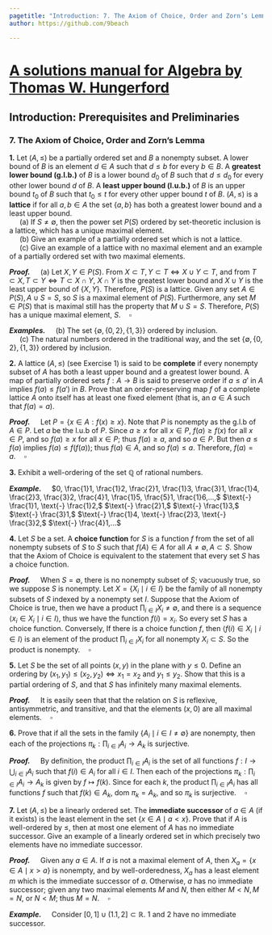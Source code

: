 ```yaml
---
pagetitle: "Introduction: 7. The Axiom of Choice, Order and Zorn’s Lemma"
author: https://github.com/9beach

---
```


# [A solutions manual for Algebra by Thomas W. Hungerford](README.md)
## Introduction: Prerequisites and Preliminaries
### 7. The Axiom of Choice, Order and Zorn’s Lemma


**1\.** Let $(A, \le )$ be a partially ordered set and $B$ a nonempty subset.
A lower bound of $B$ is an element $d\in A$ such that $d\le b$ for every
$b\in B$. A **greatest lower bound (g.l.b.)** of $B$ is a lower bound $d_0$
of $B$ such that $d \le d_0$ for every other lower bound $d$ of $B$.
A **least upper bound (l.u.b.)** of $B$ is an upper bound $t_0$ of $B$ such
that $t_0 \le t$ for every other upper bound $t$ of $B$. $(A,\le )$ is a
**lattice** if for all $a, b \in A$ the set $\{a, b\}$ has both a greatest
lower bound and a least upper bound.
\
&nbsp;$\quad$(a) If $S \ne \emptyset$, then the power set $P(S)$ ordered by
set-theoretic inclusion is a lattice, which has a unique maximal element.
\
&nbsp;$\quad$(b) Give an example of a partially ordered set which is not a
lattice.
\
&nbsp;$\quad$(c\) Give an example of a lattice with no maximal element and
an example of a partially ordered set with two maximal elements.

**_Proof._**&nbsp;$\quad$(a) Let $X, Y \in P(S)$. From
$X \subset T, Y \subset T \iff X \cup Y \subset T$,
and from $T \subset X, T \subset Y \iff T \subset X \cap Y$,
$X \cap Y$ is the greatest lower bound and $X \cup Y$ is the least upper
bound of $\left\{{X, Y}\right\}$. Therefore, $P(S)$ is a lattice. Given
any set $A \in P(S), A \cup S = S$, so $S$ is a maximal element of $P(S)$.
Furthermore, any set $M \in P(S)$ that is maximal still has the property
that $M \cup S = S$. Therefore, $P(S)$ has a unique maximal element,
$S$.$\quad\square$

**_Examples._**&nbsp;$\quad$(b) The set $\{\emptyset, \{0, 2\}, \{1, 3\}\}$
ordered by inclusion.
\
&nbsp;$\quad$(c\) The natural numbers ordered in the traditional way, and
the set $\{\emptyset, \{0, 2\}, \{1, 3\}\}$ ordered by inclusion.

**2\.** A lattice $(A,\le )$ (see Exercise 1) is said to be **complete** if
every nonempty subset of $A$ has both a least upper bound and a greatest lower
bound. A map of partially ordered sets $f :A\to B$ is said to preserve
order if $a\le a'$ in $A$ implies $f(a) \le f(a')$ in $B$. Prove that an
order-preserving map $f$ of a complete lattice $A$ onto itself has at
least one fixed element (that is, an $a \in A$ such that $f(a) = a$).

**_Proof._**&nbsp;$\quad$Let $P=\{x\in A:f(x)\ge x\}$. Note that $P$ is
nonempty as the g.l.b of $A\in P$. Let $a$ be the l.u.b of $P$. Since
$a\ge x$ for all $x\in P$, $f(a) \ge f(x)$ for all $x\in P$, and so $f(a)\ge
x$ for all $x\in P$; thus $f(a) \ge a$, and so $a\in P$. But then $a\le f(a)$
implies $f(a)\le f(f(a))$; thus $f(a)\in A$, and so $f(a)\le a$. Therefore,
$f(a) = a$.$\quad\square$

**3\.** Exhibit a well-ordering of the set $\mathbb{Q}$ of rational numbers.

**_Example._**&nbsp;$\quad$$0, \frac{1}1, \frac{1}2, \frac{2}1, \frac{1}3,
\frac{3}1, \frac{1}4, \frac{2}3, \frac{3}2, \frac{4}1, \frac{1}5, \frac{5}1,
\frac{1}6,...,$ $\text{-} \frac{1}1, \text{-} \frac{1}2,$
$\text{-} \frac{2}1,$ $\text{-} \frac{1}3,$
$\text{-} \frac{3}1,$ $\text{-} \frac{1}4, \text{-}
\frac{2}3, \text{-} \frac{3}2,$ $\text{-} \frac{4}1,...$

**4\.** Let $S$ be a set. A **choice function** for $S$ is a function $f$ from
the set of all nonempty subsets of $S$ to $S$ such that $f(A) \in A$ for
all $A \ne \emptyset, A\subset S$. Show that the Axiom of Choice is equivalent
to the statement that every set $S$ has a choice function.

**_Proof._**&nbsp;$\quad$When $S = \emptyset$, there is no nonempty
subset of $S$; vacuously true, so we suppose $S$ is nonempty.
Let $X=\{X_i\mid i\in I\}$ be the family of all nonempty subsets of $S$
indexed by a nonempty set $I$.
Suppose that the Axiom of Choice is true, then we have a product
$\prod_{i\in I}X_i\neq\emptyset$, and there is a sequence
$\langle x_i\in X_i\mid i\in I\rangle$, thus we have the function
$f(i)=x_i$. So every set $S$ has a choice function. Conversely, If there is a
choice function $f$, then $\langle f(i)\in X_i\mid i\in I\rangle$ is an
element of the product $\prod_{i\in I}X_i$ for all nonempty $X_i\subset S$.
So the product is nonempty.$\quad\square$

**5\.** Let $S$ be the set of all points $(x, y)$ in the plane with $y \le 0$.
Define an ordering by $(x_1,y_1) \le (x_2,y_2) \iff x_1 = x_2$ and $y_1 \le
y_2$. Show that this is a partial ordering of $S$, and that $S$ has
infinitely many maximal elements.

**_Proof._**&nbsp;$\quad$It is easily seen that that the relation
on $S$ is reflexive, antisymmetric, and transitive, and that the elements
$(x, 0)$ are all maximal elements.$\quad\square$

**6\.** Prove that if all the sets in the family $\{A_i \mid i \in I \ne
\emptyset\}$ are nonempty, then each of the projections $\pi_k:
\prod_{i\in I} {A_i\to A_k}$ is surjective.

**_Proof._**&nbsp;$\quad$By definition, the product $\prod_{i\in I}{A_i}$
is the set of all functions $f : I \to \bigcup_{i \in I}A_i$ such
that $f(i) \in A_i$ for all $i \in I$. Then each of the projections
$\pi_k : \prod_{i\in I} {A_i \to A_k}$ is given by $f \mapsto f(k)$.
Since for each $k$, the product $\prod_{i\in I}{A_i}$ has all functions $f$
such that $f(k)\in A_k$, $\text{dom } \pi_k=A_k$, and so
$\pi_k$ is surjective.$\quad\square$

**7\.** Let $(A, \le )$ be a linearly ordered set. The **immediate successor**
of $a \in A$ (if it exists) is the least element in the set $\{x\in A\mid
a<x\}$. Prove that if $A$ is well-ordered by $\le$, then at most one element
of $A$ has no immediate successor. Give an example of a linearly ordered
set in which precisely two elements have no immediate successor.

**_Proof._**&nbsp;$\quad$Given any $a \in A$. If $a$ is not a maximal element
of $A$, then $X_a=\{x \in A\mid x>a\}$ is nonempty, and by
well-orderedness, $X_a$ has a least element $m$ which is the immediate
successor of $a$. Otherwise, $a$ has no immediate successor; given any two
maximal elements $M$ and $N$, then either $M < N, M = N$, or $N < M$; thus
$M = N$.$\quad\square$

**_Example._**&nbsp;$\quad$Consider $\left[0,1\right]\cup\left(1.1,2\right]
\subset \mathbb{R}$.  $1$ and $2$ have no immediate successor.

